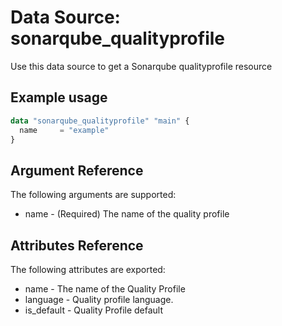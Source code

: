 # Data Source: sonarqube_qualityprofile

Use this data source to get a Sonarqube qualityprofile resource

## Example usage

```terraform
data "sonarqube_qualityprofile" "main" {
  name     = "example"
}
```

## Argument Reference

The following arguments are supported:

- name - (Required) The name of the quality profile

## Attributes Reference

The following attributes are exported:

- name     - The name of the Quality Profile
- language -  Quality profile language.
- is_default - Quality Profile default
